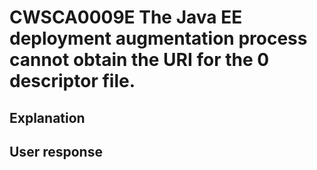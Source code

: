 # CWSCA0009E The Java EE deployment augmentation process cannot obtain the URI for the 0 descriptor file.

## Explanation

## User response